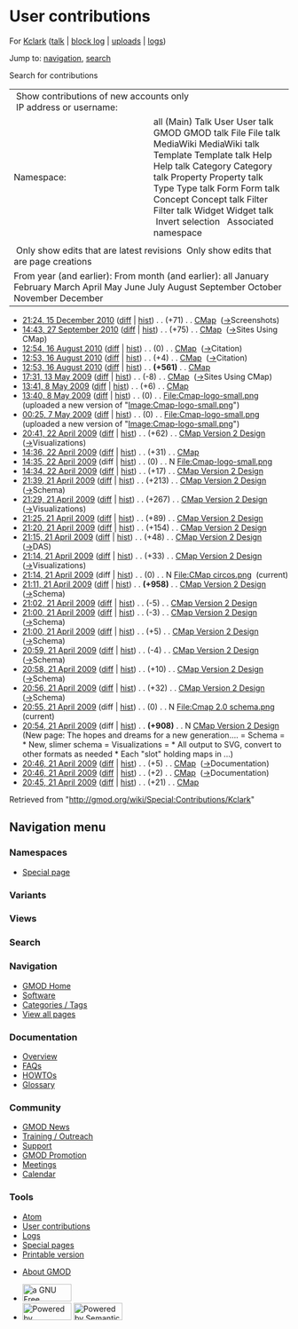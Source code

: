 <div id="mw-page-base" class="noprint">

</div>

<div id="mw-head-base" class="noprint">

</div>

<div id="content" class="mw-body" role="main">

<span id="top"></span>

<div id="mw-js-message" style="display:none;">

</div>



# <span dir="auto">User contributions</span>

<div id="bodyContent">

<div id="contentSub">

For <a
href="/mediawiki/index.php?title=User:Kclark&amp;action=edit&amp;redlink=1"
class="new" title="User:Kclark (page does not exist)">Kclark</a> (<a
href="/mediawiki/index.php?title=User_talk:Kclark&amp;action=edit&amp;redlink=1"
class="new" title="User talk:Kclark (page does not exist)">talk</a> \|
[block
log](/mediawiki/index.php?title=Special:Log/block&page=User%3AKclark "Special:Log/block")
\| [uploads](/wiki/Special:ListFiles/Kclark "Special:ListFiles/Kclark")
\| [logs](/wiki/Special:Log/Kclark "Special:Log/Kclark"))

</div>

<div id="jump-to-nav" class="mw-jump">

Jump to: [navigation](#mw-navigation), [search](#p-search)

</div>

<div id="mw-content-text">

Search for contributions

<table class="mw-contributions-table">
<colgroup>
<col style="width: 50%" />
<col style="width: 50%" />
</colgroup>
<tbody>
<tr class="odd">
<td colspan="2"> Show contributions of new accounts only<br />
 IP address or username:</td>
</tr>
<tr class="even">
<td class="mw-label">Namespace:</td>
<td>all (Main) Talk User User talk GMOD GMOD talk File File talk
MediaWiki MediaWiki talk Template Template talk Help Help talk Category
Category talk Property Property talk Type Type talk Form Form talk
Concept Concept talk Filter Filter talk Widget Widget talk  
 Invert selection 
 Associated namespace </td>
</tr>
<tr class="odd">
<td colspan="2"></td>
</tr>
<tr class="even">
<td colspan="2"> Only show edits that are latest revisions
 Only show edits that are page creations</td>
</tr>
<tr class="odd">
<td colspan="2">From year (and earlier): From month (and earlier): all
January February March April May June July August September October
November December</td>
</tr>
</tbody>
</table>

- <a href="/mediawiki/index.php?title=CMap&amp;oldid=16140"
  class="mw-changeslist-date" title="CMap">21:24, 15 December 2010</a>
  ([diff](/mediawiki/index.php?title=CMap&diff=prev&oldid=16140 "CMap")
  \| [hist](/mediawiki/index.php?title=CMap&action=history "CMap"))
  <span class="mw-changeslist-separator">. .</span>
  <span class="mw-plusminus-pos" dir="ltr"
  title="5,846 bytes after change">(+71)</span>‎
  <span class="mw-changeslist-separator">. .</span>
  <a href="/wiki/CMap" class="mw-contributions-title"
  title="CMap">CMap</a> ‎
  <span class="comment">([→](/wiki/CMap#Screenshots "CMap")‎<span dir="auto"><span class="autocomment">Screenshots</span></span>)</span>
- <a href="/mediawiki/index.php?title=CMap&amp;oldid=14606"
  class="mw-changeslist-date" title="CMap">14:43, 27 September 2010</a>
  ([diff](/mediawiki/index.php?title=CMap&diff=prev&oldid=14606 "CMap")
  \| [hist](/mediawiki/index.php?title=CMap&action=history "CMap"))
  <span class="mw-changeslist-separator">. .</span>
  <span class="mw-plusminus-pos" dir="ltr"
  title="6,000 bytes after change">(+75)</span>‎
  <span class="mw-changeslist-separator">. .</span>
  <a href="/wiki/CMap" class="mw-contributions-title"
  title="CMap">CMap</a> ‎
  <span class="comment">([→](/wiki/CMap#Sites_Using_CMap "CMap")‎<span dir="auto"><span class="autocomment">Sites
  Using CMap</span></span>)</span>
- <a href="/mediawiki/index.php?title=CMap&amp;oldid=14181"
  class="mw-changeslist-date" title="CMap">12:54, 16 August 2010</a>
  ([diff](/mediawiki/index.php?title=CMap&diff=prev&oldid=14181 "CMap")
  \| [hist](/mediawiki/index.php?title=CMap&action=history "CMap"))
  <span class="mw-changeslist-separator">. .</span>
  <span class="mw-plusminus-null" dir="ltr"
  title="5,885 bytes after change">(0)</span>‎
  <span class="mw-changeslist-separator">. .</span>
  <a href="/wiki/CMap" class="mw-contributions-title"
  title="CMap">CMap</a> ‎
  <span class="comment">([→](/wiki/CMap#Citation "CMap")‎<span dir="auto"><span class="autocomment">Citation</span></span>)</span>
- <a href="/mediawiki/index.php?title=CMap&amp;oldid=14180"
  class="mw-changeslist-date" title="CMap">12:53, 16 August 2010</a>
  ([diff](/mediawiki/index.php?title=CMap&diff=prev&oldid=14180 "CMap")
  \| [hist](/mediawiki/index.php?title=CMap&action=history "CMap"))
  <span class="mw-changeslist-separator">. .</span>
  <span class="mw-plusminus-pos" dir="ltr"
  title="5,885 bytes after change">(+4)</span>‎
  <span class="mw-changeslist-separator">. .</span>
  <a href="/wiki/CMap" class="mw-contributions-title"
  title="CMap">CMap</a> ‎
  <span class="comment">([→](/wiki/CMap#Citation "CMap")‎<span dir="auto"><span class="autocomment">Citation</span></span>)</span>
- <a href="/mediawiki/index.php?title=CMap&amp;oldid=14179"
  class="mw-changeslist-date" title="CMap">12:53, 16 August 2010</a>
  ([diff](/mediawiki/index.php?title=CMap&diff=prev&oldid=14179 "CMap")
  \| [hist](/mediawiki/index.php?title=CMap&action=history "CMap"))
  <span class="mw-changeslist-separator">. .</span> **(+561)**‎
  <span class="mw-changeslist-separator">. .</span>
  <a href="/wiki/CMap" class="mw-contributions-title"
  title="CMap">CMap</a> ‎
- <a href="/mediawiki/index.php?title=CMap&amp;oldid=8304"
  class="mw-changeslist-date" title="CMap">17:31, 13 May 2009</a>
  ([diff](/mediawiki/index.php?title=CMap&diff=prev&oldid=8304 "CMap")
  \| [hist](/mediawiki/index.php?title=CMap&action=history "CMap"))
  <span class="mw-changeslist-separator">. .</span>
  <span class="mw-plusminus-neg" dir="ltr"
  title="4,806 bytes after change">(-8)</span>‎
  <span class="mw-changeslist-separator">. .</span>
  <a href="/wiki/CMap" class="mw-contributions-title"
  title="CMap">CMap</a> ‎
  <span class="comment">([→](/wiki/CMap#Sites_Using_CMap "CMap")‎<span dir="auto"><span class="autocomment">Sites
  Using CMap</span></span>)</span>
- <a href="/mediawiki/index.php?title=CMap&amp;oldid=8300"
  class="mw-changeslist-date" title="CMap">13:41, 8 May 2009</a>
  ([diff](/mediawiki/index.php?title=CMap&diff=prev&oldid=8300 "CMap")
  \| [hist](/mediawiki/index.php?title=CMap&action=history "CMap"))
  <span class="mw-changeslist-separator">. .</span>
  <span class="mw-plusminus-pos" dir="ltr"
  title="4,814 bytes after change">(+6)</span>‎
  <span class="mw-changeslist-separator">. .</span>
  <a href="/wiki/CMap" class="mw-contributions-title"
  title="CMap">CMap</a> ‎
- <a
  href="/mediawiki/index.php?title=File:Cmap-logo-small.png&amp;oldid=8299"
  class="mw-changeslist-date" title="File:Cmap-logo-small.png">13:40, 8
  May 2009</a>
  ([diff](/mediawiki/index.php?title=File:Cmap-logo-small.png&diff=prev&oldid=8299 "File:Cmap-logo-small.png")
  \|
  [hist](/mediawiki/index.php?title=File:Cmap-logo-small.png&action=history "File:Cmap-logo-small.png"))
  <span class="mw-changeslist-separator">. .</span>
  <span class="mw-plusminus-null" dir="ltr"
  title="0 bytes after change">(0)</span>‎
  <span class="mw-changeslist-separator">. .</span>
  <a href="/wiki/File:Cmap-logo-small.png" class="mw-contributions-title"
  title="File:Cmap-logo-small.png">File:Cmap-logo-small.png</a> ‎
  <span class="comment">(uploaded a new version of
  "[Image:Cmap-logo-small.png](/wiki/File:Cmap-logo-small.png "File:Cmap-logo-small.png")")</span>
- <a
  href="/mediawiki/index.php?title=File:Cmap-logo-small.png&amp;oldid=8289"
  class="mw-changeslist-date" title="File:Cmap-logo-small.png">00:25, 7
  May 2009</a>
  ([diff](/mediawiki/index.php?title=File:Cmap-logo-small.png&diff=prev&oldid=8289 "File:Cmap-logo-small.png")
  \|
  [hist](/mediawiki/index.php?title=File:Cmap-logo-small.png&action=history "File:Cmap-logo-small.png"))
  <span class="mw-changeslist-separator">. .</span>
  <span class="mw-plusminus-null" dir="ltr"
  title="0 bytes after change">(0)</span>‎
  <span class="mw-changeslist-separator">. .</span>
  <a href="/wiki/File:Cmap-logo-small.png" class="mw-contributions-title"
  title="File:Cmap-logo-small.png">File:Cmap-logo-small.png</a> ‎
  <span class="comment">(uploaded a new version of
  "[Image:Cmap-logo-small.png](/wiki/File:Cmap-logo-small.png "File:Cmap-logo-small.png")")</span>
- <a
  href="/mediawiki/index.php?title=CMap_Version_2_Design&amp;oldid=8256"
  class="mw-changeslist-date" title="CMap Version 2 Design">20:41, 22
  April 2009</a>
  ([diff](/mediawiki/index.php?title=CMap_Version_2_Design&diff=prev&oldid=8256 "CMap Version 2 Design")
  \|
  [hist](/mediawiki/index.php?title=CMap_Version_2_Design&action=history "CMap Version 2 Design"))
  <span class="mw-changeslist-separator">. .</span>
  <span class="mw-plusminus-pos" dir="ltr"
  title="2,784 bytes after change">(+62)</span>‎
  <span class="mw-changeslist-separator">. .</span>
  <a href="/wiki/CMap_Version_2_Design" class="mw-contributions-title"
  title="CMap Version 2 Design">CMap Version 2 Design</a> ‎
  <span class="comment">([→](/wiki/CMap_Version_2_Design#Visualizations "CMap Version 2 Design")‎<span dir="auto"><span class="autocomment">Visualizations</span></span>)</span>
- <a href="/mediawiki/index.php?title=CMap&amp;oldid=8250"
  class="mw-changeslist-date" title="CMap">14:36, 22 April 2009</a>
  ([diff](/mediawiki/index.php?title=CMap&diff=prev&oldid=8250 "CMap")
  \| [hist](/mediawiki/index.php?title=CMap&action=history "CMap"))
  <span class="mw-changeslist-separator">. .</span>
  <span class="mw-plusminus-pos" dir="ltr"
  title="4,808 bytes after change">(+31)</span>‎
  <span class="mw-changeslist-separator">. .</span>
  <a href="/wiki/CMap" class="mw-contributions-title"
  title="CMap">CMap</a> ‎
- <a
  href="/mediawiki/index.php?title=File:Cmap-logo-small.png&amp;oldid=8249"
  class="mw-changeslist-date" title="File:Cmap-logo-small.png">14:35, 22
  April 2009</a> (diff \|
  [hist](/mediawiki/index.php?title=File:Cmap-logo-small.png&action=history "File:Cmap-logo-small.png"))
  <span class="mw-changeslist-separator">. .</span>
  <span class="mw-plusminus-null" dir="ltr"
  title="0 bytes after change">(0)</span>‎
  <span class="mw-changeslist-separator">. .</span> N
  <a href="/wiki/File:Cmap-logo-small.png" class="mw-contributions-title"
  title="File:Cmap-logo-small.png">File:Cmap-logo-small.png</a> ‎
- <a
  href="/mediawiki/index.php?title=CMap_Version_2_Design&amp;oldid=8248"
  class="mw-changeslist-date" title="CMap Version 2 Design">14:34, 22
  April 2009</a>
  ([diff](/mediawiki/index.php?title=CMap_Version_2_Design&diff=prev&oldid=8248 "CMap Version 2 Design")
  \|
  [hist](/mediawiki/index.php?title=CMap_Version_2_Design&action=history "CMap Version 2 Design"))
  <span class="mw-changeslist-separator">. .</span>
  <span class="mw-plusminus-pos" dir="ltr"
  title="2,722 bytes after change">(+17)</span>‎
  <span class="mw-changeslist-separator">. .</span>
  <a href="/wiki/CMap_Version_2_Design" class="mw-contributions-title"
  title="CMap Version 2 Design">CMap Version 2 Design</a> ‎
- <a
  href="/mediawiki/index.php?title=CMap_Version_2_Design&amp;oldid=8245"
  class="mw-changeslist-date" title="CMap Version 2 Design">21:39, 21
  April 2009</a>
  ([diff](/mediawiki/index.php?title=CMap_Version_2_Design&diff=prev&oldid=8245 "CMap Version 2 Design")
  \|
  [hist](/mediawiki/index.php?title=CMap_Version_2_Design&action=history "CMap Version 2 Design"))
  <span class="mw-changeslist-separator">. .</span>
  <span class="mw-plusminus-pos" dir="ltr"
  title="2,705 bytes after change">(+213)</span>‎
  <span class="mw-changeslist-separator">. .</span>
  <a href="/wiki/CMap_Version_2_Design" class="mw-contributions-title"
  title="CMap Version 2 Design">CMap Version 2 Design</a> ‎
  <span class="comment">([→](/wiki/CMap_Version_2_Design#Schema "CMap Version 2 Design")‎<span dir="auto"><span class="autocomment">Schema</span></span>)</span>
- <a
  href="/mediawiki/index.php?title=CMap_Version_2_Design&amp;oldid=8244"
  class="mw-changeslist-date" title="CMap Version 2 Design">21:29, 21
  April 2009</a>
  ([diff](/mediawiki/index.php?title=CMap_Version_2_Design&diff=prev&oldid=8244 "CMap Version 2 Design")
  \|
  [hist](/mediawiki/index.php?title=CMap_Version_2_Design&action=history "CMap Version 2 Design"))
  <span class="mw-changeslist-separator">. .</span>
  <span class="mw-plusminus-pos" dir="ltr"
  title="2,492 bytes after change">(+267)</span>‎
  <span class="mw-changeslist-separator">. .</span>
  <a href="/wiki/CMap_Version_2_Design" class="mw-contributions-title"
  title="CMap Version 2 Design">CMap Version 2 Design</a> ‎
  <span class="comment">([→](/wiki/CMap_Version_2_Design#Visualizations "CMap Version 2 Design")‎<span dir="auto"><span class="autocomment">Visualizations</span></span>)</span>
- <a
  href="/mediawiki/index.php?title=CMap_Version_2_Design&amp;oldid=8243"
  class="mw-changeslist-date" title="CMap Version 2 Design">21:25, 21
  April 2009</a>
  ([diff](/mediawiki/index.php?title=CMap_Version_2_Design&diff=prev&oldid=8243 "CMap Version 2 Design")
  \|
  [hist](/mediawiki/index.php?title=CMap_Version_2_Design&action=history "CMap Version 2 Design"))
  <span class="mw-changeslist-separator">. .</span>
  <span class="mw-plusminus-pos" dir="ltr"
  title="2,225 bytes after change">(+89)</span>‎
  <span class="mw-changeslist-separator">. .</span>
  <a href="/wiki/CMap_Version_2_Design" class="mw-contributions-title"
  title="CMap Version 2 Design">CMap Version 2 Design</a> ‎
- <a
  href="/mediawiki/index.php?title=CMap_Version_2_Design&amp;oldid=8242"
  class="mw-changeslist-date" title="CMap Version 2 Design">21:20, 21
  April 2009</a>
  ([diff](/mediawiki/index.php?title=CMap_Version_2_Design&diff=prev&oldid=8242 "CMap Version 2 Design")
  \|
  [hist](/mediawiki/index.php?title=CMap_Version_2_Design&action=history "CMap Version 2 Design"))
  <span class="mw-changeslist-separator">. .</span>
  <span class="mw-plusminus-pos" dir="ltr"
  title="2,136 bytes after change">(+154)</span>‎
  <span class="mw-changeslist-separator">. .</span>
  <a href="/wiki/CMap_Version_2_Design" class="mw-contributions-title"
  title="CMap Version 2 Design">CMap Version 2 Design</a> ‎
- <a
  href="/mediawiki/index.php?title=CMap_Version_2_Design&amp;oldid=8241"
  class="mw-changeslist-date" title="CMap Version 2 Design">21:15, 21
  April 2009</a>
  ([diff](/mediawiki/index.php?title=CMap_Version_2_Design&diff=prev&oldid=8241 "CMap Version 2 Design")
  \|
  [hist](/mediawiki/index.php?title=CMap_Version_2_Design&action=history "CMap Version 2 Design"))
  <span class="mw-changeslist-separator">. .</span>
  <span class="mw-plusminus-pos" dir="ltr"
  title="1,982 bytes after change">(+48)</span>‎
  <span class="mw-changeslist-separator">. .</span>
  <a href="/wiki/CMap_Version_2_Design" class="mw-contributions-title"
  title="CMap Version 2 Design">CMap Version 2 Design</a> ‎
  <span class="comment">([→](/wiki/CMap_Version_2_Design#DAS "CMap Version 2 Design")‎<span dir="auto"><span class="autocomment">DAS</span></span>)</span>
- <a
  href="/mediawiki/index.php?title=CMap_Version_2_Design&amp;oldid=8240"
  class="mw-changeslist-date" title="CMap Version 2 Design">21:14, 21
  April 2009</a>
  ([diff](/mediawiki/index.php?title=CMap_Version_2_Design&diff=prev&oldid=8240 "CMap Version 2 Design")
  \|
  [hist](/mediawiki/index.php?title=CMap_Version_2_Design&action=history "CMap Version 2 Design"))
  <span class="mw-changeslist-separator">. .</span>
  <span class="mw-plusminus-pos" dir="ltr"
  title="1,934 bytes after change">(+33)</span>‎
  <span class="mw-changeslist-separator">. .</span>
  <a href="/wiki/CMap_Version_2_Design" class="mw-contributions-title"
  title="CMap Version 2 Design">CMap Version 2 Design</a> ‎
  <span class="comment">([→](/wiki/CMap_Version_2_Design#Visualizations "CMap Version 2 Design")‎<span dir="auto"><span class="autocomment">Visualizations</span></span>)</span>
- <a href="/mediawiki/index.php?title=File:CMap_circos.png&amp;oldid=8239"
  class="mw-changeslist-date" title="File:CMap circos.png">21:14, 21 April
  2009</a> (diff \|
  [hist](/mediawiki/index.php?title=File:CMap_circos.png&action=history "File:CMap circos.png"))
  <span class="mw-changeslist-separator">. .</span>
  <span class="mw-plusminus-null" dir="ltr"
  title="0 bytes after change">(0)</span>‎
  <span class="mw-changeslist-separator">. .</span> N
  <a href="/wiki/File:CMap_circos.png" class="mw-contributions-title"
  title="File:CMap circos.png">File:CMap circos.png</a> ‎
  <span class="mw-uctop">(current)</span>
- <a
  href="/mediawiki/index.php?title=CMap_Version_2_Design&amp;oldid=8238"
  class="mw-changeslist-date" title="CMap Version 2 Design">21:11, 21
  April 2009</a>
  ([diff](/mediawiki/index.php?title=CMap_Version_2_Design&diff=prev&oldid=8238 "CMap Version 2 Design")
  \|
  [hist](/mediawiki/index.php?title=CMap_Version_2_Design&action=history "CMap Version 2 Design"))
  <span class="mw-changeslist-separator">. .</span> **(+958)**‎
  <span class="mw-changeslist-separator">. .</span>
  <a href="/wiki/CMap_Version_2_Design" class="mw-contributions-title"
  title="CMap Version 2 Design">CMap Version 2 Design</a> ‎
  <span class="comment">([→](/wiki/CMap_Version_2_Design#Schema "CMap Version 2 Design")‎<span dir="auto"><span class="autocomment">Schema</span></span>)</span>
- <a
  href="/mediawiki/index.php?title=CMap_Version_2_Design&amp;oldid=8237"
  class="mw-changeslist-date" title="CMap Version 2 Design">21:02, 21
  April 2009</a>
  ([diff](/mediawiki/index.php?title=CMap_Version_2_Design&diff=prev&oldid=8237 "CMap Version 2 Design")
  \|
  [hist](/mediawiki/index.php?title=CMap_Version_2_Design&action=history "CMap Version 2 Design"))
  <span class="mw-changeslist-separator">. .</span>
  <span class="mw-plusminus-neg" dir="ltr"
  title="943 bytes after change">(-5)</span>‎
  <span class="mw-changeslist-separator">. .</span>
  <a href="/wiki/CMap_Version_2_Design" class="mw-contributions-title"
  title="CMap Version 2 Design">CMap Version 2 Design</a> ‎
- <a
  href="/mediawiki/index.php?title=CMap_Version_2_Design&amp;oldid=8236"
  class="mw-changeslist-date" title="CMap Version 2 Design">21:00, 21
  April 2009</a>
  ([diff](/mediawiki/index.php?title=CMap_Version_2_Design&diff=prev&oldid=8236 "CMap Version 2 Design")
  \|
  [hist](/mediawiki/index.php?title=CMap_Version_2_Design&action=history "CMap Version 2 Design"))
  <span class="mw-changeslist-separator">. .</span>
  <span class="mw-plusminus-neg" dir="ltr"
  title="948 bytes after change">(-3)</span>‎
  <span class="mw-changeslist-separator">. .</span>
  <a href="/wiki/CMap_Version_2_Design" class="mw-contributions-title"
  title="CMap Version 2 Design">CMap Version 2 Design</a> ‎
  <span class="comment">([→](/wiki/CMap_Version_2_Design#Schema "CMap Version 2 Design")‎<span dir="auto"><span class="autocomment">Schema</span></span>)</span>
- <a
  href="/mediawiki/index.php?title=CMap_Version_2_Design&amp;oldid=8235"
  class="mw-changeslist-date" title="CMap Version 2 Design">21:00, 21
  April 2009</a>
  ([diff](/mediawiki/index.php?title=CMap_Version_2_Design&diff=prev&oldid=8235 "CMap Version 2 Design")
  \|
  [hist](/mediawiki/index.php?title=CMap_Version_2_Design&action=history "CMap Version 2 Design"))
  <span class="mw-changeslist-separator">. .</span>
  <span class="mw-plusminus-pos" dir="ltr"
  title="951 bytes after change">(+5)</span>‎
  <span class="mw-changeslist-separator">. .</span>
  <a href="/wiki/CMap_Version_2_Design" class="mw-contributions-title"
  title="CMap Version 2 Design">CMap Version 2 Design</a> ‎
  <span class="comment">([→](/wiki/CMap_Version_2_Design#Schema "CMap Version 2 Design")‎<span dir="auto"><span class="autocomment">Schema</span></span>)</span>
- <a
  href="/mediawiki/index.php?title=CMap_Version_2_Design&amp;oldid=8234"
  class="mw-changeslist-date" title="CMap Version 2 Design">20:59, 21
  April 2009</a>
  ([diff](/mediawiki/index.php?title=CMap_Version_2_Design&diff=prev&oldid=8234 "CMap Version 2 Design")
  \|
  [hist](/mediawiki/index.php?title=CMap_Version_2_Design&action=history "CMap Version 2 Design"))
  <span class="mw-changeslist-separator">. .</span>
  <span class="mw-plusminus-neg" dir="ltr"
  title="946 bytes after change">(-4)</span>‎
  <span class="mw-changeslist-separator">. .</span>
  <a href="/wiki/CMap_Version_2_Design" class="mw-contributions-title"
  title="CMap Version 2 Design">CMap Version 2 Design</a> ‎
  <span class="comment">([→](/wiki/CMap_Version_2_Design#Schema "CMap Version 2 Design")‎<span dir="auto"><span class="autocomment">Schema</span></span>)</span>
- <a
  href="/mediawiki/index.php?title=CMap_Version_2_Design&amp;oldid=8233"
  class="mw-changeslist-date" title="CMap Version 2 Design">20:58, 21
  April 2009</a>
  ([diff](/mediawiki/index.php?title=CMap_Version_2_Design&diff=prev&oldid=8233 "CMap Version 2 Design")
  \|
  [hist](/mediawiki/index.php?title=CMap_Version_2_Design&action=history "CMap Version 2 Design"))
  <span class="mw-changeslist-separator">. .</span>
  <span class="mw-plusminus-pos" dir="ltr"
  title="950 bytes after change">(+10)</span>‎
  <span class="mw-changeslist-separator">. .</span>
  <a href="/wiki/CMap_Version_2_Design" class="mw-contributions-title"
  title="CMap Version 2 Design">CMap Version 2 Design</a> ‎
  <span class="comment">([→](/wiki/CMap_Version_2_Design#Schema "CMap Version 2 Design")‎<span dir="auto"><span class="autocomment">Schema</span></span>)</span>
- <a
  href="/mediawiki/index.php?title=CMap_Version_2_Design&amp;oldid=8232"
  class="mw-changeslist-date" title="CMap Version 2 Design">20:56, 21
  April 2009</a>
  ([diff](/mediawiki/index.php?title=CMap_Version_2_Design&diff=prev&oldid=8232 "CMap Version 2 Design")
  \|
  [hist](/mediawiki/index.php?title=CMap_Version_2_Design&action=history "CMap Version 2 Design"))
  <span class="mw-changeslist-separator">. .</span>
  <span class="mw-plusminus-pos" dir="ltr"
  title="940 bytes after change">(+32)</span>‎
  <span class="mw-changeslist-separator">. .</span>
  <a href="/wiki/CMap_Version_2_Design" class="mw-contributions-title"
  title="CMap Version 2 Design">CMap Version 2 Design</a> ‎
  <span class="comment">([→](/wiki/CMap_Version_2_Design#Schema "CMap Version 2 Design")‎<span dir="auto"><span class="autocomment">Schema</span></span>)</span>
- <a
  href="/mediawiki/index.php?title=File:Cmap_2.0_schema.png&amp;oldid=8231"
  class="mw-changeslist-date" title="File:Cmap 2.0 schema.png">20:55, 21
  April 2009</a> (diff \|
  [hist](/mediawiki/index.php?title=File:Cmap_2.0_schema.png&action=history "File:Cmap 2.0 schema.png"))
  <span class="mw-changeslist-separator">. .</span>
  <span class="mw-plusminus-null" dir="ltr"
  title="0 bytes after change">(0)</span>‎
  <span class="mw-changeslist-separator">. .</span> N
  <a href="/wiki/File:Cmap_2.0_schema.png" class="mw-contributions-title"
  title="File:Cmap 2.0 schema.png">File:Cmap 2.0 schema.png</a> ‎
  <span class="mw-uctop">(current)</span>
- <a
  href="/mediawiki/index.php?title=CMap_Version_2_Design&amp;oldid=8230"
  class="mw-changeslist-date" title="CMap Version 2 Design">20:54, 21
  April 2009</a> (diff \|
  [hist](/mediawiki/index.php?title=CMap_Version_2_Design&action=history "CMap Version 2 Design"))
  <span class="mw-changeslist-separator">. .</span> **(+908)**‎
  <span class="mw-changeslist-separator">. .</span> N
  <a href="/wiki/CMap_Version_2_Design" class="mw-contributions-title"
  title="CMap Version 2 Design">CMap Version 2 Design</a> ‎
  <span class="comment">(New page: The hopes and dreams for a new
  generation.... = Schema = \* New, slimer schema = Visualizations = \*
  All output to SVG, convert to other formats as needed \* Each "slot"
  holding maps in ...)</span>
- <a href="/mediawiki/index.php?title=CMap&amp;oldid=8229"
  class="mw-changeslist-date" title="CMap">20:46, 21 April 2009</a>
  ([diff](/mediawiki/index.php?title=CMap&diff=prev&oldid=8229 "CMap")
  \| [hist](/mediawiki/index.php?title=CMap&action=history "CMap"))
  <span class="mw-changeslist-separator">. .</span>
  <span class="mw-plusminus-pos" dir="ltr"
  title="4,777 bytes after change">(+5)</span>‎
  <span class="mw-changeslist-separator">. .</span>
  <a href="/wiki/CMap" class="mw-contributions-title"
  title="CMap">CMap</a> ‎
  <span class="comment">([→](/wiki/CMap#Documentation "CMap")‎<span dir="auto"><span class="autocomment">Documentation</span></span>)</span>
- <a href="/mediawiki/index.php?title=CMap&amp;oldid=8228"
  class="mw-changeslist-date" title="CMap">20:46, 21 April 2009</a>
  ([diff](/mediawiki/index.php?title=CMap&diff=prev&oldid=8228 "CMap")
  \| [hist](/mediawiki/index.php?title=CMap&action=history "CMap"))
  <span class="mw-changeslist-separator">. .</span>
  <span class="mw-plusminus-pos" dir="ltr"
  title="4,772 bytes after change">(+2)</span>‎
  <span class="mw-changeslist-separator">. .</span>
  <a href="/wiki/CMap" class="mw-contributions-title"
  title="CMap">CMap</a> ‎
  <span class="comment">([→](/wiki/CMap#Documentation "CMap")‎<span dir="auto"><span class="autocomment">Documentation</span></span>)</span>
- <a href="/mediawiki/index.php?title=CMap&amp;oldid=8227"
  class="mw-changeslist-date" title="CMap">20:45, 21 April 2009</a>
  ([diff](/mediawiki/index.php?title=CMap&diff=prev&oldid=8227 "CMap")
  \| [hist](/mediawiki/index.php?title=CMap&action=history "CMap"))
  <span class="mw-changeslist-separator">. .</span>
  <span class="mw-plusminus-pos" dir="ltr"
  title="4,770 bytes after change">(+21)</span>‎
  <span class="mw-changeslist-separator">. .</span>
  <a href="/wiki/CMap" class="mw-contributions-title"
  title="CMap">CMap</a> ‎

</div>

<div class="printfooter">

Retrieved from "<http://gmod.org/wiki/Special:Contributions/Kclark>"

</div>

<div id="catlinks" class="catlinks catlinks-allhidden">

</div>

<div class="visualClear">

</div>

</div>

</div>

<div id="mw-navigation">

## Navigation menu

<div id="mw-head">



<div id="left-navigation">

<div id="p-namespaces" class="vectorTabs" role="navigation"
aria-labelledby="p-namespaces-label">

### Namespaces

- <span id="ca-nstab-special">[Special
  page](/wiki/Special:Contributions/Kclark "This is a special page, you cannot edit the page itself")</span>

</div>

<div id="p-variants" class="vectorMenu emptyPortlet" role="navigation"
aria-labelledby="p-variants-label">

### 

### Variants[](#)

<div class="menu">

</div>

</div>

</div>

<div id="right-navigation">

<div id="p-views" class="vectorTabs emptyPortlet" role="navigation"
aria-labelledby="p-views-label">

### Views

</div>



</div>

<div id="p-search" role="search">

### Search

<div id="simpleSearch">

</div>

</div>

</div>

</div>

<div id="mw-panel">

<div id="p-logo" role="banner">

<a href="/wiki/Main_Page"
style="background-image: url(http://gmod.org/images/GMOD-cogs.png);"
title="Visit the main page"></a>

</div>

<div id="p-Navigation" class="portal" role="navigation"
aria-labelledby="p-Navigation-label">

### Navigation

<div class="body">

- <span id="n-GMOD-Home">[GMOD Home](/wiki/Main_Page)</span>
- <span id="n-Software">[Software](/wiki/GMOD_Components)</span>
- <span id="n-Categories-.2F-Tags">[Categories /
  Tags](/wiki/Categories)</span>
- <span id="n-View-all-pages">[View all
  pages](/wiki/Special:AllPages)</span>

</div>

</div>

<div id="p-Documentation" class="portal" role="navigation"
aria-labelledby="p-Documentation-label">

### Documentation

<div class="body">

- <span id="n-Overview">[Overview](/wiki/Overview)</span>
- <span id="n-FAQs">[FAQs](/wiki/Category:FAQ)</span>
- <span id="n-HOWTOs">[HOWTOs](/wiki/Category:HOWTO)</span>
- <span id="n-Glossary">[Glossary](/wiki/Glossary)</span>

</div>

</div>

<div id="p-Community" class="portal" role="navigation"
aria-labelledby="p-Community-label">

### Community

<div class="body">

- <span id="n-GMOD-News">[GMOD News](/wiki/GMOD_News)</span>
- <span id="n-Training-.2F-Outreach">[Training /
  Outreach](/wiki/Training_and_Outreach)</span>
- <span id="n-Support">[Support](/wiki/Support)</span>
- <span id="n-GMOD-Promotion">[GMOD
  Promotion](/wiki/GMOD_Promotion)</span>
- <span id="n-Meetings">[Meetings](/wiki/Meetings)</span>
- <span id="n-Calendar">[Calendar](/wiki/Calendar)</span>

</div>

</div>

<div id="p-tb" class="portal" role="navigation"
aria-labelledby="p-tb-label">

### Tools

<div class="body">

- <span id="feedlinks"><a
  href="http://gmod.org/mediawiki/index.php?title=Special:Contributions/Kclark&amp;feed=atom"
  id="feed-atom" class="feedlink" rel="alternate"
  type="application/atom+xml" title="Atom feed for this page">Atom</a></span>
- <span id="t-contributions">[User
  contributions](/wiki/Special:Contributions/Kclark "A list of contributions of this user")</span>
- <span id="t-log">[Logs](/wiki/Special:Log/Kclark)</span>
- <span id="t-specialpages"><a href="/wiki/Special:SpecialPages" accesskey="q"
  title="A list of all special pages [q]">Special pages</a></span>
- <span id="t-print"><a
  href="/mediawiki/index.php?title=Special:Contributions/Kclark&amp;printable=yes"
  rel="alternate" accesskey="p"
  title="Printable version of this page [p]">Printable version</a></span>

</div>

</div>

</div>

</div>

<div id="footer" role="contentinfo">

- <span id="footer-places-about">[About
  GMOD](/wiki/GMOD:About "GMOD:About")</span>

<!-- -->

- <span id="footer-copyrightico">[<img src="http://www.gnu.org/graphics/gfdl-logo-small.png" width="88"
  height="31" alt="a GNU Free Documentation License" />](http://www.gnu.org/licenses/fdl-1.3.html)</span>
- <span id="footer-poweredbyico">[<img src="/mediawiki/skins/common/images/poweredby_mediawiki_88x31.png"
  width="88" height="31" alt="Powered by MediaWiki" />](//www.mediawiki.org/)
  [<img
  src="/mediawiki/extensions/SemanticMediaWiki/includes/../resources/images/smw_button.png"
  width="88" height="31" alt="Powered by Semantic MediaWiki" />](https://www.semantic-mediawiki.org/wiki/Semantic_MediaWiki)</span>

<div style="clear:both">

</div>

</div>
